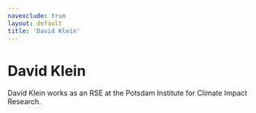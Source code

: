 ```yaml
---
navexclude: true
layout: default
title: 'David Klein'
---
```


# David Klein

David Klein works as an RSE at the Potsdam Institute for Climate Impact Research.